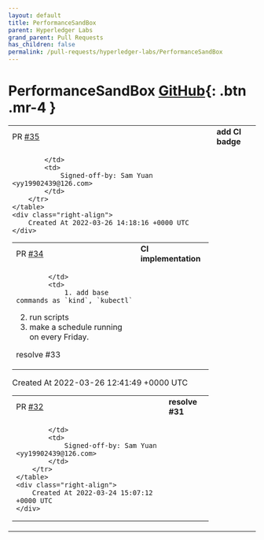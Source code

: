 ```yaml
---
layout: default
title: PerformanceSandBox
parent: Hyperledger Labs
grand_parent: Pull Requests
has_children: false
permalink: /pull-requests/hyperledger-labs/PerformanceSandBox
---
```


# PerformanceSandBox <span class="fs-3 right-align">[GitHub](https://github.com/hyperledger-labs/PerformanceSandBox){: .btn .mr-4 }</span>


<div>
    <table>
        <tr>
            <td>
                PR <a href="https://github.com/hyperledger-labs/PerformanceSandBox/pull/35" class=".btn">#35</a>
            </td>
            <td>
                <b>
                    add CI badge
                </b>
            </td>
        </tr>
        <tr>
            <td>
                
            </td>
            <td>
                Signed-off-by: Sam Yuan <yy19902439@126.com>
            </td>
        </tr>
    </table>
    <div class="right-align">
        Created At 2022-03-26 14:18:16 +0000 UTC
    </div>
</div>

<div>
    <table>
        <tr>
            <td>
                PR <a href="https://github.com/hyperledger-labs/PerformanceSandBox/pull/34" class=".btn">#34</a>
            </td>
            <td>
                <b>
                    CI implementation
                </b>
            </td>
        </tr>
        <tr>
            <td>
                
            </td>
            <td>
                1. add base commands as `kind`, `kubectl`
2. run scripts
3. make a schedule running on every Friday.

resolve #33 
            </td>
        </tr>
    </table>
    <div class="right-align">
        Created At 2022-03-26 12:41:49 +0000 UTC
    </div>
</div>

<div>
    <table>
        <tr>
            <td>
                PR <a href="https://github.com/hyperledger-labs/PerformanceSandBox/pull/32" class=".btn">#32</a>
            </td>
            <td>
                <b>
                    resolve #31
                </b>
            </td>
        </tr>
        <tr>
            <td>
                
            </td>
            <td>
                Signed-off-by: Sam Yuan <yy19902439@126.com>
            </td>
        </tr>
    </table>
    <div class="right-align">
        Created At 2022-03-24 15:07:12 +0000 UTC
    </div>
</div>

